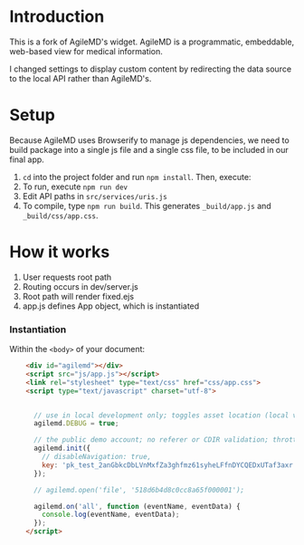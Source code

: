 # Introduction
This is a fork of AgileMD's widget. AgileMD is a programmatic, embeddable, web-based view for medical information.

I changed settings to display custom content by redirecting the data source to the local API rather than AgileMD's.

# Setup
Because AgileMD uses Browserify to manage js dependencies, we need to build package
into a single js file and a single css file, to be included in our final app.

1. `cd` into the project folder and run `npm install`. Then, execute:
2. To run, execute `npm run dev`
3. Edit API paths in `src/services/uris.js`
4. To compile, type `npm run build`. This generates `_build/app.js` and `_build/css/app.css`.

# How it works
1. User requests root path
2. Routing occurs in dev/server.js
3. Root path will render fixed.ejs
4. app.js defines App object, which is instantiated

### Instantiation




Within the `<body>` of your document:

```html
    <div id="agilemd"></div>
    <script src="js/app.js"></script>
    <link rel="stylesheet" type="text/css" href="css/app.css">
	<script type="text/javascript" charset="utf-8">


	  // use in local development only; toggles asset location (local vs CDN)
	  agilemd.DEBUG = true;

	  // the public demo account; no referer or CDIR validation; throttled
	  agilemd.init({
	    // disableNavigation: true,
	    key: 'pk_test_2anGbkcDbLVnMxfZa3ghfmz61syheLFfnDYCQEDxUTaf3axr'
	  });

	  // agilemd.open('file', '518d6b4d8c0cc8a65f000001');

	  agilemd.on('all', function (eventName, eventData) {
	    console.log(eventName, eventData);
	  });
	</script>
```
